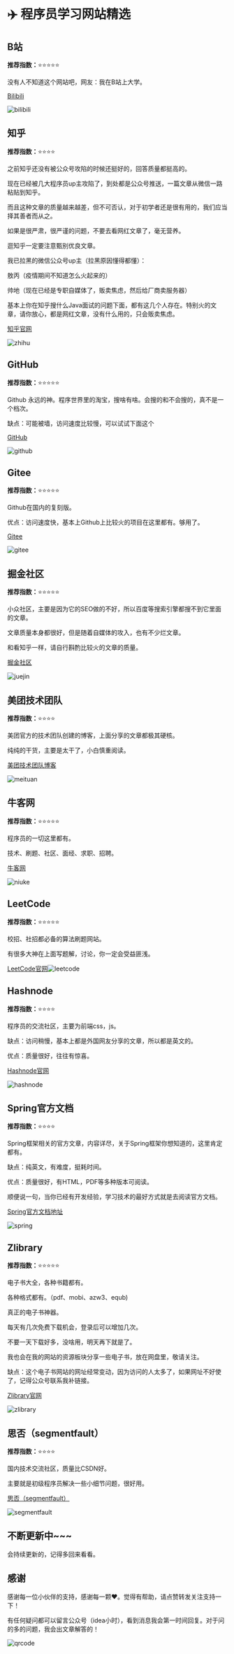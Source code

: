 # :airplane: 程序员学习网站精选

## B站

**推荐指数：**:star::star::star::star::star:

没有人不知道这个网站吧，网友：我在B站上大学。

[Bilibili](https://www.bilibili.com/)

![bilibili](../.vuepress/public/images/bilibili.png)



## 知乎

**推荐指数：**:star::star::star::star:

之前知乎还没有被公众号攻陷的时候还挺好的，回答质量都挺高的。

现在已经被几大程序员up主攻陷了，到处都是公众号推送，一篇文章从微信一路粘贴到知乎。

而且这种文章的质量越来越差，但不可否认，对于初学者还是很有用的，我们应当择其善者而从之。

如果是很严肃，很严谨的问题，不要去看网红文章了，毫无营养。

逛知乎一定要注意甄别优良文章。

我已拉黑的微信公众号up主（拉黑原因懂得都懂）：

敖丙（疫情期间不知道怎么火起来的）

帅地（现在已经是专职自媒体了，贩卖焦虑，然后给厂商卖服务器）

基本上你在知乎搜什么Java面试的问题下面，都有这几个人存在。特别火的文章，请你放心，都是网红文章，没有什么用的，只会贩卖焦虑。

[知乎官网](https://www.zhihu.com/)

![zhihu](../.vuepress/public/images/zhihu.png)





## GitHub

**推荐指数：**:star::star::star::star::star:

Github 永远的神。程序世界里的淘宝，搜啥有啥。会搜的和不会搜的，真不是一个档次。

缺点：可能被墙，访问速度比较慢，可以试试下面这个

[GitHub](https://github.com/)

![github](../.vuepress/public/images/github.png)



## Gitee

**推荐指数：**:star::star::star::star::star:

Github在国内的复刻版。

优点：访问速度快，基本上Github上比较火的项目在这里都有。够用了。

[Gitee](https://gitee.com/)

![gitee](../.vuepress/public/images/gitee.png)



## 掘金社区

**推荐指数：**:star::star::star::star::star:

小众社区，主要是因为它的SEO做的不好，所以百度等搜索引擎都搜不到它里面的文章。

文章质量本身都很好，但是随着自媒体的攻入，也有不少烂文章。

和看知乎一样，请自行斟酌比较火的文章的质量。

[掘金社区](https://juejin.cn/)

![juejin](../.vuepress/public/images/juejin.png)



## 美团技术团队

**推荐指数：**:star::star::star::star:

美团官方的技术团队创建的博客，上面分享的文章都极其硬核。

纯纯的干货，主要是太干了，小白慎重阅读。

[美团技术团队博客](https://tech.meituan.com/)

![meituan](../.vuepress/public/images/meituan.png)



## 牛客网

**推荐指数：**:star::star::star::star::star:

程序员的一切这里都有。

技术、刷题、社区、面经、求职、招聘。

[牛客网](https://www.nowcoder.com/)

![niuke](../.vuepress/public/images/niuke.png)



## LeetCode

**推荐指数：**:star::star::star::star::star:

校招、社招都必备的算法刷题网站。

有很多大神在上面写题解，讨论，你一定会受益匪浅。

[LeetCode官网](https://leetcode-cn.com/)![leetcode](../.vuepress/public/images/leetcode.png)



## Hashnode

**推荐指数：**:star::star::star::star:

程序员的交流社区，主要为前端css，js。

缺点：访问稍慢，基本上都是外国网友分享的文章，所以都是英文的。

优点：质量很好，往往有惊喜。

[Hashnode官网](https://hashnode.com/)

![hashnode](../.vuepress/public/images/hashnode.png)



## Spring官方文档

**推荐指数：**:star::star::star::star:

Spring框架相关的官方文章，内容详尽，关于Spring框架你想知道的，这里肯定都有。

缺点：纯英文，有难度，挺耗时间。

优点：质量很好，有HTML，PDF等多种版本可阅读。

顺便说一句，当你已经有开发经验，学习技术的最好方式就是去阅读官方文档。

[Spring官方文档地址](https://docs.spring.io/spring-framework/docs)

![spring](../.vuepress/public/images/spring.png)



## Zlibrary

**推荐指数：**:star::star::star::star::star:

电子书大全，各种书籍都有。

各种格式都有。（pdf、mobi、azw3、equb)

真正的电子书神器。

每天有几次免费下载机会，登录后可以增加几次。

不要一天下载好多，没啥用，明天再下就是了。

我也会在我的网站的资源板块分享一些电子书，放在网盘里，敬请关注。

缺点：这个电子书网站的网址经常变动，因为访问的人太多了，如果网址不好使了，记得公众号联系我补链接。

[Zlibrary官网](https://zh.usa1lib.org/)

![zlibrary](../.vuepress/public/images/zlibrary.png)





## 思否（segmentfault）

**推荐指数：**:star::star::star::star:

国内技术交流社区，质量比CSDN好。

主要就是初级程序员解决一些小细节问题，很好用。

[思否（segmentfault）](https://segmentfault.com/)

![segmentfault](../.vuepress/public/images/segmentfault.png)



## 不断更新中~~~

会持续更新的，记得多回来看看。



## 感谢

感谢每一位小伙伴的支持，感谢每一颗❤️。觉得有帮助，请点赞转发关注支持一下！

有任何疑问都可以留言公众号（idea小时），看到消息我会第一时间回复。对于问的多的问题，我会出文章解答的！

![qrcode](../.vuepress/public/images/qrcode.png)